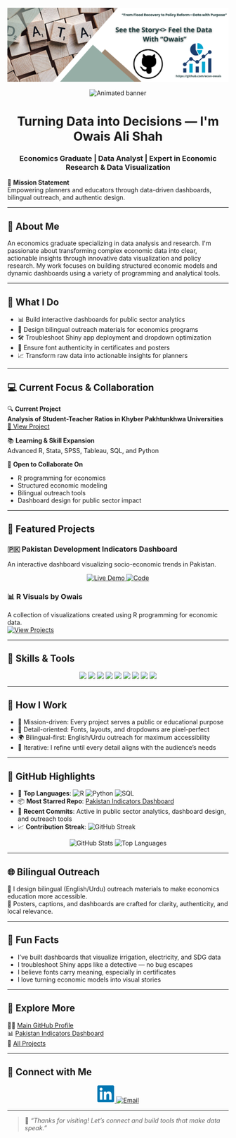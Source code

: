  <p align="center">
  <img src="https://github.com/econ-owais/econ-owais/blob/main/%E2%80%9CFrom%20Flood%20Recovery%20to%20Policy%20Reform%E2%80%94Data%20with%20Purpose%E2%80%9D.png" alt="From Flood Recovery to Policy Reform — Data with Purpose" width="800" />
</p>

<p align="center">
<img src="https://user-images.githubusercontent.com/90445731/181676646-6c16ce6f-236b-4e0c-99f5-3c1a4030d321.gif" alt="Animated banner" width="600" />
</p>

<h1 align="center">Turning Data into Decisions — I'm Owais Ali Shah</h1>
<h3 align="center">Economics Graduate | Data Analyst | Expert in Economic Research & Data Visualization</h3>

🎯 **Mission Statement**  
Empowering planners and educators through data-driven dashboards, bilingual outreach, and authentic design.

---

## 💼 About Me

An economics graduate specializing in data analysis and research. I'm passionate about transforming complex economic data into clear, actionable insights through innovative data visualization and policy research. My work focuses on building structured economic models and dynamic dashboards using a variety of programming and analytical tools.

---

## 🧠 What I Do

- 📊 Build interactive dashboards for public sector analytics  
- 🧾 Design bilingual outreach materials for economics programs  
- 🛠️ Troubleshoot Shiny app deployment and dropdown optimization  
- 🎨 Ensure font authenticity in certificates and posters  
- 📈 Transform raw data into actionable insights for planners

---

## 💻 Current Focus & Collaboration

🔍 **Current Project**  
**Analysis of Student-Teacher Ratios in Khyber Pakhtunkhwa Universities**  
[🔗 View Project](https://github.com/CyberOwaisShah/-Analysis-of-Student-Teacher-Ratios-in-Khyber-Pakhtunkhwa-Universities-)

📚 **Learning & Skill Expansion**  
Advanced R, Stata, SPSS, Tableau, SQL, and Python

🤝 **Open to Collaborate On**  
- R programming for economics  
- Structured economic modeling  
- Bilingual outreach tools  
- Dashboard design for public sector impact

---

## 📌 Featured Projects

### 🇵🇰 Pakistan Development Indicators Dashboard  
An interactive dashboard visualizing socio-economic trends in Pakistan.  
<p align="center">
  <a href="https://econ-owais.github.io/pakistan-indicators-dashboard/">
    <img src="https://img.shields.io/badge/🔎%20Live%20Demo%20Here-brightgreen?style=for-the-badge" alt="Live Demo" />
  </a>
  <a href="https://github.com/econ-owais/pakistan-indicators-dashboard">
    <img src="https://img.shields.io/badge/💻%20View%20Code-1A1A1A?style=for-the-badge" alt="Code" />
  </a>
</p>

### 📊 R Visuals by Owais  
A collection of visualizations created using R programming for economic data.  
[![View Projects](https://img.shields.io/badge/View%20Projects-blue?style=for-the-badge)](https://github.com/CyberOwaisShah/r-visuals-by-owais)

---

## 🧰 Skills & Tools

<p align="center">
<img src="https://img.shields.io/badge/R-276DC3?style=for-the-badge&logo=r&logoColor=white" />
<img src="https://img.shields.io/badge/Stata-4E7BA9?style=for-the-badge&logo=stata&logoColor=white" />
<img src="https://img.shields.io/badge/SPSS-1565C0?style=for-the-badge&logo=spss&logoColor=white" />
<img src="https://img.shields.io/badge/Tableau-E97627?style=for-the-badge&logo=tableau&logoColor=white" />
<img src="https://img.shields.io/badge/SQL-4479A1?style=for-the-badge&logo=mysql&logoColor=white" />
<img src="https://img.shields.io/badge/Python-3776AB?style=for-the-badge&logo=python&logoColor=white" />
<img src="https://img.shields.io/badge/HTML5-E34F26?style=for-the-badge&logo=html5&logoColor=white" />
<img src="https://img.shields.io/badge/CSS3-1572B6?style=for-the-badge&logo=css3&logoColor=white" />
<img src="https://img.shields.io/badge/JavaScript-F7DF1E?style=for-the-badge&logo=javascript&logoColor=black" />
</p>

---

## 🧭 How I Work

- 🎯 Mission-driven: Every project serves a public or educational purpose  
- 🧵 Detail-oriented: Fonts, layouts, and dropdowns are pixel-perfect  
- 🌍 Bilingual-first: English/Urdu outreach for maximum accessibility  
- 🔄 Iterative: I refine until every detail aligns with the audience’s needs  

---

## 🏅 GitHub Highlights

- 🧠 **Top Languages**: ![R](https://img.shields.io/badge/R-276DC3?style=flat-square&logo=r&logoColor=white) ![Python](https://img.shields.io/badge/Python-3776AB?style=flat-square&logo=python&logoColor=white) ![SQL](https://img.shields.io/badge/SQL-4479A1?style=flat-square&logo=mysql&logoColor=white)  
- 📦 **Most Starred Repo**: [Pakistan Indicators Dashboard](https://github.com/econ-owais/pakistan-indicators-dashboard)  
- 🔁 **Recent Commits**: Active in public sector analytics, dashboard design, and outreach tools  
- 📈 **Contribution Streak**: ![GitHub Streak](https://img.shields.io/badge/Streak-🔥%20Consistent-blue?style=flat-square)

<p align="center">
  <img src="https://github-readme-stats.vercel.app/api?username=econ-owais&show_icons=true&theme=default" alt="GitHub Stats" />
  <img src="https://github-readme-stats.vercel.app/api/top-langs/?username=econ-owais&layout=compact&theme=default" alt="Top Languages" />
</p>

---

## 🌐 Bilingual Outreach

📣 I design bilingual (English/Urdu) outreach materials to make economics education more accessible.  
📝 Posters, captions, and dashboards are crafted for clarity, authenticity, and local relevance.

---

## 🎉 Fun Facts

- I’ve built dashboards that visualize irrigation, electricity, and SDG data  
- I troubleshoot Shiny apps like a detective — no bug escapes  
- I believe fonts carry meaning, especially in certificates  
- I love turning economic models into visual stories

---

## 🔗 Explore More

👨‍💻 [Main GitHub Profile](https://github.com/econ-owais)  
📊 [Pakistan Indicators Dashboard](https://econ-owais.github.io/pakistan-indicators-dashboard/)  
📁 [All Projects](https://github.com/CyberOwaisShah)

---

## 💬 Connect with Me

<p align="center">
<a href="https://www.linkedin.com/in/owaisali-econ" target="_blank">
<img src="https://raw.githubusercontent.com/devicons/devicon/master/icons/linkedin/linkedin-original.svg" alt="LinkedIn" height="40" width="40" />
</a>
<a href="mailto:owais.ali.shah.econ@gmail.com">
<img src="https://img.shields.io/badge/Email-D14836?style=for-the-badge&logo=gmail&logoColor=white" alt="Email" />
</a>
</p>

---

> 🧠 *“Thanks for visiting! Let’s connect and build tools that make data speak.”*
